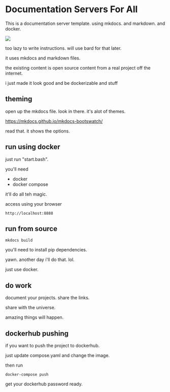 # Documentation Servers For All

This is a documentation server template. using mkdocs. and markdown. and docker.

<img src="/docs/assets/imagery/screenshot.png">

too lazy to write instructions. will use bard for that later.

it uses mkdocs and markdown files.

the existing content is open source content from a real project off the internet.

i just made it look good and be dockerizable and stuff

## theming

open up the mkdocs file. look in there. it's alot of themes.

https://mkdocs.github.io/mkdocs-bootswatch/

read that. it shows the options.

## run using docker

just run "start.bash". 

you'll need

* docker
* docker compose

it'll do all teh magic.

access using your browser

```
http://localhost:8888
```

## run from source

```
mkdocs build
```

you'll need to install pip dependencies. 

yawn. another day i'll do that. lol.

just use docker.

## do work

document your projects. share the links.

share with the universe.

amazing things will happen.

## dockerhub pushing

if you want to push the project to dockerhub.

just update compose.yaml and change the image.

then run 

```
docker-compose push
```

get your dockerhub password ready.
